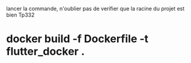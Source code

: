 lancer la commande, n'oublier pas de verifier que la racine du projet est bien Tp332
# docker build -f Dockerfile -t flutter_docker .

[//]: # (// To install:)

[//]: # (pub global activate get_cli)

[//]: # (// &#40;to use this add the following to system PATH: [FlutterSDKInstallDir]\bin\cache\dart-sdk\bin)

[//]: # ()
[//]: # (flutter pub global activate get_cli)

[//]: # ()
[//]: # (// To create a flutter project in the current directory:)

[//]: # (// Note: By default it will take the folder's name as project name)

[//]: # (// You can name the project with `get create project:my_project`)

[//]: # (// If the name has spaces use `get create project:"my cool project"`)

[//]: # (get create project)

[//]: # ()
[//]: # (// To generate the chosen structure on an existing project:)

[//]: # (get init)

[//]: # ()
[//]: # (// To create a page:)

[//]: # (// &#40;Pages have controller, view, and binding&#41;)

[//]: # (// Note: you can use any name, ex: `get create page:login`)

[//]: # (// Nota: use this option if the chosen structure was Getx_pattern)

[//]: # (get create page:home)

[//]: # ()
[//]: # (// To create a screen)

[//]: # (// &#40;Screens have controller, view, and binding&#41;)

[//]: # (// Note: you can use any name, ex: `get screen page:login`)

[//]: # (// Nota: use this option if the chosen structure was CLEAN &#40;by Arktekko&#41;)

[//]: # (get create screen:home)

[//]: # ()
[//]: # (// To create a new controller in a specific folder:)

[//]: # (// Note: you don't need to reference the folder,)

[//]: # (// Getx will search automatically for the home folder)

[//]: # (// and add your controller there.)

[//]: # (get create controller:dialogcontroller on home)

[//]: # ()
[//]: # (// To create a new view in a specific folder:)

[//]: # (// Note: you don't need to reference the folder,)

[//]: # (// Getx will automatically search for the home folder)

[//]: # (// and insert your view there.)

[//]: # (get create view:dialogview on home)

[//]: # ()
[//]: # (// To create a new provider in a specific folder:)

[//]: # (get create provider:user on home)

[//]: # ()
[//]: # (// To generate a localization file:)

[//]: # (// Note: 'assets/locales' directory with your translation files in json format)

[//]: # (get generate locales assets/locales)

[//]: # ()
[//]: # (// To generate a class model:)

[//]: # (// Note: 'assets/models/user.json' path of your template file in json format)

[//]: # (// Note: on  == folder output file)

[//]: # (// Getx will automatically search for the home folder)

[//]: # (// and insert your class model there.)

[//]: # (get generate model on home with assets/models/user.json)

[//]: # ()
[//]: # (//to generate the model without the provider)

[//]: # (get generate model on home with assets/models/user.json --skipProvider)

[//]: # ()
[//]: # (//Note: the URL must return a json format)

[//]: # (get generate model on home from "https://api.github.com/users/CpdnCristiano")

[//]: # ()
[//]: # (// To install a package in your project &#40;dependencies&#41;:)

[//]: # (get install camera)

[//]: # ()
[//]: # (// To install several packages from your project:)

[//]: # (get install http path camera)

[//]: # ()
[//]: # (// To install a package with specific version:)

[//]: # (get install path:1.6.4)

[//]: # ()
[//]: # (// You can also specify several packages with version numbers)

[//]: # ()
[//]: # (// To install a dev package in your project &#40;dependencies_dev&#41;:)

[//]: # (get install flutter_launcher_icons --dev)

[//]: # ()
[//]: # (// To remove a package from your project:)

[//]: # (get remove http)

[//]: # ()
[//]: # (// To remove several packages from your project:)

[//]: # (get remove http path)

[//]: # ()
[//]: # (// To update CLI:)

[//]: # (get update)

[//]: # (// or `get upgrade`)

[//]: # ()
[//]: # (// Shows the current CLI version:)

[//]: # (get -v)

[//]: # (// or `get -version`)

[//]: # ()
[//]: # (// For help)

[//]: # (get help)
